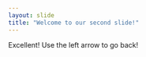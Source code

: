 ```yaml
---
layout: slide
title: "Welcome to our second slide!"
---
```

Excellent!
Use the left arrow to go back!
